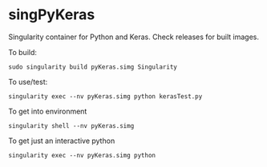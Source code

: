 # singPyKeras
Singularity container for Python and Keras. Check releases for built images.

To build:
```
sudo singularity build pyKeras.simg Singularity
```

To use/test:
```
singularity exec --nv pyKeras.simg python kerasTest.py
```

To get into environment
```
singularity shell --nv pyKeras.simg
```

To get just an interactive python
```
singularity exec --nv pyKeras.simg python
```
